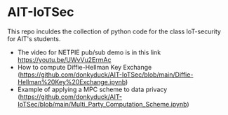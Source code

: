 # AIT-IoTSec
This repo inculdes the collection of python code for the class IoT-security for AIT's students. 

- The video for NETPIE pub/sub demo is in this link https://youtu.be/UWvVu2ErmAc
- How to compute Diffie-Hellman Key Exchange (https://github.com/donkyduck/AIT-IoTSec/blob/main/Diffie-Hellman%20Key%20Exchange.ipynb)
- Example of applying a MPC scheme to data privacy (https://github.com/donkyduck/AIT-IoTSec/blob/main/Multi_Party_Computation_Scheme.ipynb)
